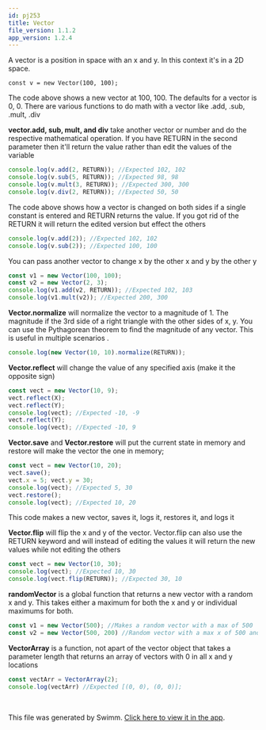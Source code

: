 ```yaml
---
id: pj253
title: Vector
file_version: 1.1.2
app_version: 1.2.4
---
```


A vector is a position in space with an x and y. In this context it's in a 2D space.

```
const v = new Vector(100, 100);
```

The code above shows a new vector at 100, 100. The defaults for a vector is 0, 0. There are various functions to do math with a vector like .add, .sub, .mult, .div

**vector.add, sub, mult, and div** take another vector or number and do the respective mathematical operation. If you have RETURN in the second parameter then it'll return the value rather than edit the values of the variable

```javascript
console.log(v.add(2, RETURN)); //Expected 102, 102
console.log(v.sub(5, RETURN)); //Expected 98, 98
console.log(v.mult(3, RETURN)); //Expected 300, 300
console.log(v.div(2, RETURN)); //Expected 50, 50
```

The code above shows how a vector is changed on both sides if a single constant is entered and RETURN returns the value. If you got rid of the RETURN it will return the edited version but effect the others

```javascript
console.log(v.add(2)); //Expected 102, 102
console.log(v.sub(2)); //Expected 100, 100
```

You can pass another vector to change x by the other x and y by the other y

```javascript
const v1 = new Vector(100, 100);
const v2 = new Vector(2, 3);
console.log(v1.add(v2, RETURN)); //Expected 102, 103
console.log(v1.mult(v2)); //Expected 200, 300
```

**Vector.normalize** will normalize the vector to a magnitude of 1. The magnitude if the 3rd side of a right triangle with the other sides of x, y. You can use the Pythagorean theorem to find the magnitude of any vector. This is useful in multiple scenarios .

```javascript
console.log(new Vector(10, 10).normalize(RETURN));
```

**Vector.reflect** will change the value of any specified axis (make it the opposite sign)

```javascript
const vect = new Vector(10, 9);
vect.reflect(X);
vect.reflect(Y);
console.log(vect); //Expected -10, -9
vect.reflect(Y); 
console.log(vect); //Expected -10, 9
```

**Vector.save** and **Vector.restore** will put the current state in memory and restore will make the vector the one in memory;

```javascript
const vect = new Vector(10, 20);
vect.save();
vect.x = 5; vect.y = 30;
console.log(vect); //Expected 5, 30
vect.restore();
console.log(vect); //Expected 10, 20
```

This code makes a new vector, saves it, logs it, restores it, and logs it

**Vector.flip** will flip the x and y of the vector. Vector.flip can also use the RETURN keyword and will instead of editing the values it will return the new values while not editing the others

```javascript
const vect = new Vector(10, 30);
console.log(vect); //Expected 10, 30
console.log(vect.flip(RETURN)); //Expected 30, 10
```

**randomVector** is a global function that returns a new vector with a random x and y. This takes either a maximum for both the x and y or individual maximums for both.

```javascript
const v1 = new Vector(500); //Makes a random vector with a max of 500
const v2 = new Vector(500, 200) //Random vector with a max x of 500 and a max y of 200
```

**VectorArray** is a function, not apart of the vector object that takes a parameter length that returns an array of vectors with 0 in all x and y locations

```javascript
const vectArr = VectorArray(2);
console.log(vectArr) //Expected [(0, 0), (0, 0)];
```

<br/>

This file was generated by Swimm. [Click here to view it in the app](https://app.swimm.io/repos/Z2l0aHViJTNBJTNBQ2hlZXNlLmpzLTEuMSUzQSUzQUpNSDMxNw==/docs/pj253).
